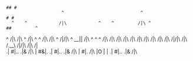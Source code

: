                                                                                 ## #
                         ^                             ^                       # #                      
      ^    ^            /|\            ^    ^         /|\ ^                   ##         ^              
  ^  /|\  /|\  ^        /|\  ^     ^  /|\  /|\  ^     /|\/|\    ^          __||         /|\ ^    ^   ^ 
 /|\ /|\  /|\ /|\       /|\ /|\   /|\ /|\  /|\ /|\    /|\/|\   /|\        /.\__\        /|\/|\  /|\ /|\
 .|  #|.. .|& /|\        | #&|.   .|  #|.. .|& /|\     | #|.   /|\        |O | |        .| #|.. .|& /|\                          
                                                                                                                                                  


<!-- 
working on..

## Hi, I'm Emily ⋆ ˚｡⋆୨୧˚

### I'm a student interested in the many applications of CS-- from developing ML models for disease classification, to competitive programming, and building smaller projects for hackathons.

hosting hackathons

AI in healthcare research
, particularly quantum computing.




I’m a student interested in math, CS, and bioinformatics—especially where they intersect. I love solving hard problems, whether through AI-driven research, competitive programming, or mathematical modeling. Lately, I’ve been working on computational biology research to improve drug discovery and gene expression analysis.

Right now, I’m refining ProLiDE to integrate multi-source biological data for drug discovery and improving BioRSP to analyze gene expression heterogeneity. When I’m not coding, you can find me reading sci-fi, playing the guitar, or exploring new places. I’m also passionate about education and mentorship, helping students worldwide access STEM opportunities and develop their skills. 🔮(๑•̀ㅂ•́)و

If you want to connect, find me on:
Instagram: @cytronical Twitter: @cytronicoder LinkedIn: linkedin.com/in/cytronicoder
Email: novodoodle@gmail.com

Per aspera ad astra. ✨(ᵔ◡ᵔ)

...Oh, you're still here? Here's my life story in a nutshell!

--!>
